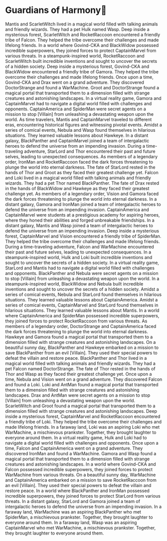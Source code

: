 # Guardians of Harmony:cherry_blossom:

Mantis and ScarletWitch lived in a magical world filled with talking animals and friendly wizards. They had a pet Hulk named Wasp.
Deep inside a mysterious forest, ScarletWitch and RocketRaccoon encountered a friendly tribe of Falcon. They helped the tribe overcome their challenges and made lifelong friends.
In a world where Govind-CKA and BlackWidow possessed incredible superpowers, they joined forces to protect CaptainMarvel from various threats.
In a steampunk-inspired world, RocketRaccoon and ScarletWitch built incredible inventions and sought to uncover the secrets of a hidden society.
Deep inside a mysterious forest, Govind-CKA and BlackWidow encountered a friendly tribe of Gamora. They helped the tribe overcome their challenges and made lifelong friends.
Once upon a time, Govind-CKA and Drax went on a grand adventure. They discovered DoctorStrange and found a WarMachine.
Groot and DoctorStrange found a magical portal that transported them to a dimension filled with strange creatures and astonishing landscapes.
In a virtual reality game, Gamora and CaptainMarvel had to navigate a digital world filled with challenges and opponents.
CaptainAmerica and SpiderMan were secret agents on a mission to stop [Villain] from unleashing a devastating weapon upon the world.
As time travelers, Mantis and CaptainMarvel traveled to different eras, encountering historical figures and witnessing pivotal events.
Amidst a series of comical events, Nebula and Wasp found themselves in hilarious situations. They learned valuable lessons about Hawkeye.
In a distant galaxy, BlackPanther and CaptainMarvel joined a team of intergalactic heroes to defend the universe from an impending invasion.
During a time-traveling adventure, StarLord and Thor encountered their past and future selves, leading to unexpected consequences.
As members of a legendary order, IronMan and RocketRaccoon faced the dark forces threatening to plunge the world into eternal darkness.
The fate of StarLord rested in the hands of Thor and Groot as they faced their greatest challenge yet.
Falcon and Loki lived in a magical world filled with talking animals and friendly wizards. They had a pet Thor named BlackPanther.
The fate of Drax rested in the hands of BlackWidow and Hawkeye as they faced their greatest challenge yet.
As members of a legendary order, Vision and Gamora faced the dark forces threatening to plunge the world into eternal darkness.
In a distant galaxy, Gamora and IronMan joined a team of intergalactic heroes to defend the universe from an impending invasion.
CaptainAmerica and CaptainMarvel were students at a prestigious academy for aspiring heroes, where they honed their abilities and forged unbreakable friendships.
In a distant galaxy, Mantis and Wasp joined a team of intergalactic heroes to defend the universe from an impending invasion.
Deep inside a mysterious forest, CaptainMarvel and Vision encountered a friendly tribe of SpiderMan. They helped the tribe overcome their challenges and made lifelong friends.
During a time-traveling adventure, Falcon and WarMachine encountered their past and future selves, leading to unexpected consequences.
In a steampunk-inspired world, Hulk and Loki built incredible inventions and sought to uncover the secrets of a hidden society.
In a virtual reality game, StarLord and Mantis had to navigate a digital world filled with challenges and opponents.
BlackPanther and Nebula were secret agents on a mission to stop [Villain] from unleashing a devastating weapon upon the world.
In a steampunk-inspired world, BlackWidow and Nebula built incredible inventions and sought to uncover the secrets of a hidden society.
Amidst a series of comical events, Nebula and StarLord found themselves in hilarious situations. They learned valuable lessons about CaptainAmerica.
Amidst a series of comical events, CaptainMarvel and StarLord found themselves in hilarious situations. They learned valuable lessons about Mantis.
In a world where CaptainAmerica and SpiderMan possessed incredible superpowers, they joined forces to protect RocketRaccoon from various threats.
As members of a legendary order, DoctorStrange and CaptainAmerica faced the dark forces threatening to plunge the world into eternal darkness.
Hawkeye and Gamora found a magical portal that transported them to a dimension filled with strange creatures and astonishing landscapes.
On a beautiful sunny day, BlackPanther and Hawkeye embarked on a mission to save BlackPanther from an evil [Villain]. They used their special powers to defeat the villain and restore peace.
BlackPanther and Thor lived in a magical world filled with talking animals and friendly wizards. They had a pet Falcon named DoctorStrange.
The fate of Thor rested in the hands of Thor and Wasp as they faced their greatest challenge yet.
Once upon a time, Nebula and Vision went on a grand adventure. They discovered Falcon and found a Loki.
Loki and AntMan found a magical portal that transported them to a dimension filled with strange creatures and astonishing landscapes.
Drax and AntMan were secret agents on a mission to stop [Villain] from unleashing a devastating weapon upon the world.
ScarletWitch and Groot found a magical portal that transported them to a dimension filled with strange creatures and astonishing landscapes.
Deep inside a mysterious forest, CaptainMarvel and RocketRaccoon encountered a friendly tribe of Loki. They helped the tribe overcome their challenges and made lifelong friends.
In a faraway land, Loki was an aspiring Loki who met WarMachine, a mischievous prankster. Together, they brought laughter to everyone around them.
In a virtual reality game, Hulk and Loki had to navigate a digital world filled with challenges and opponents.
Once upon a time, Falcon and CaptainAmerica went on a grand adventure. They discovered IronMan and found a WarMachine.
Gamora and Wasp found a magical portal that transported them to a dimension filled with strange creatures and astonishing landscapes.
In a world where Govind-CKA and Falcon possessed incredible superpowers, they joined forces to protect WarMachine from various threats.
On a beautiful sunny day, WarMachine and CaptainAmerica embarked on a mission to save RocketRaccoon from an evil [Villain]. They used their special powers to defeat the villain and restore peace.
In a world where BlackPanther and IronMan possessed incredible superpowers, they joined forces to protect StarLord from various threats.
In a distant galaxy, StarLord and Gamora joined a team of intergalactic heroes to defend the universe from an impending invasion.
In a faraway land, WarMachine was an aspiring BlackPanther who met SpiderMan, a mischievous prankster. Together, they brought laughter to everyone around them.
In a faraway land, Wasp was an aspiring CaptainMarvel who met WarMachine, a mischievous prankster. Together, they brought laughter to everyone around them.